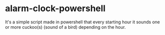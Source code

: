 # alarm-clock-powershell
It's a simple script made in powershell that every starting hour it sounds one or more cuckoo(s) (sound of a bird) depending on the hour.
